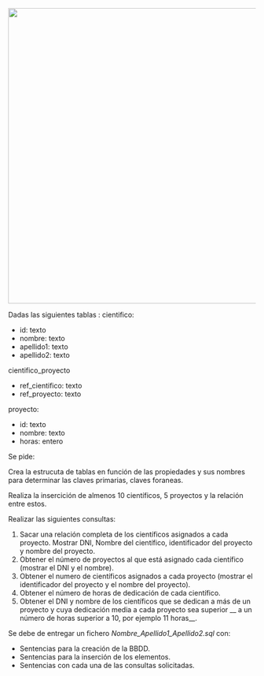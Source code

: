 <div>

<div align="center">
<img src="https://culturacientifica.com/app/uploads/2016/03/Left-handed-facts-Einstein.jpg" width="600px"/>
</div>

Dadas las siguientes tablas :
cientifico:
  - id: texto
  - nombre: texto
  - apellido1: texto
  - apellido2: texto

cientifico_proyecto
  - ref_cientifico:  texto 
  - ref_proyecto:  texto

proyecto:
  - id: texto
  - nombre: texto
  - horas: entero

Se pide:

Crea la estrucuta de tablas en función de las propiedades y sus nombres para determinar las claves primarias, claves foraneas.

Realiza la insercición de almenos 10 científicos, 5 proyectos y la relación entre estos.

Realizar las siguientes consultas:
1. Sacar una relación completa de los científicos asignados a cada proyecto. Mostrar DNI, Nombre del científico, identificador del proyecto y nombre del proyecto.
2. Obtener el número de proyectos al que está asignado cada científico (mostrar el DNI y el nombre).
3. Obtener el numero de científicos asignados a cada proyecto (mostrar el identificador del proyecto y el nombre del proyecto).
4. Obtener el número de horas de dedicación de cada científico.
5. Obtener el DNI y nombre de los científicos que se dedican a más de un proyecto y cuya dedicación media a cada proyecto sea superior __ a un número de horas superior a 10, por ejemplo 11 horas__.

Se debe de entregar un fichero _Nombre_Apellido1_Apellido2.sql_ con:
- Sentencias para la creación de la BBDD.
- Sentencias para la inserción de los elementos.
- Sentencias con cada una de las consultas solicitadas.